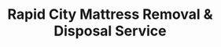 ---
layout: location.njk
title: Rapid City Mattress Removal & Disposal Service
description: Professional mattress removal in Rapid City, SD. Next-day pickup  Licensed, insured, and eco-friendly serving the Gateway to the Black Hills.
permalink: /mattress-removal/south-dakota/rapid-city/
city: Rapid City
state: South Dakota
stateSlug: south-dakota
coordinates:
  lat: 44.0805
  lng: -103.2310
pricing:
  startingPrice: 125
  single: 125
  queen: 125
  king: 135
  boxSpring: 30
neighborhoods:
  - name: "Canyon Lake Park Area"
    zipCodes: ["57701"]
  - name: "Robbinsdale"
    zipCodes: ["57701"]
  - name: "Meadowbrook"
    zipCodes: ["57701"]
  - name: "Baken Park"
    zipCodes: ["57702"]
  - name: "West Boulevard"
    zipCodes: ["57701"]
  - name: "West Side"
    zipCodes: ["57702"]
  - name: "East Side"
    zipCodes: ["57703"]
  - name: "Downtown Rapid City"
    zipCodes: ["57701"]
  - name: "Skyline Hill"
    zipCodes: ["57702"]
  - name: "The Gap District"
    zipCodes: ["57701"]
  - name: "Arrowhead"
    zipCodes: ["57703"]
  - name: "Airport Territory"
    zipCodes: ["57703"]
  - name: "Ellsworth Area"
    zipCodes: ["57706"]
  - name: "Rapid Valley"
    zipCodes: ["57703"]
  - name: "Box Elder Corridor"
    zipCodes: ["57719"]
zipCodes: 
  - "57701"
  - "57702"
  - "57703"
  - "57706"
  - "57719"
recyclingPartners:
  - "Rapid City Solid Waste Division"
  - "Kieffer Sanitation"
  - "Sander Sanitation"
  - "Pennington County Landfill"
localRegulations: "Rapid City provides waste services through both city Solid Waste Division and private haulers including Kieffer Sanitation and Sander Sanitation serving Pennington County. Residents coordinate bulk items with chosen service provider, with options for special pickup requests and temporary Clean Up Cans for large projects. As Gateway to the Black Hills with 74,703 residents plus Ellsworth Air Force Base population, waste management serves diverse needs from tourism industry to military families throughout the regional center for western South Dakota."
nearbyCities:
  - name: "Sioux Falls"
    distance: "350 miles"
    isSuburb: false
  - name: "Aberdeen"
    distance: "285 miles"
    isSuburb: false
reviews:
  count: 149
  featured:
    - reviewer: "Captain Michael T."
      rating: 5
      text: "Outstanding service during our PCS move from base housing. They worked around our military timeline and handled everything professionally while we dealt with deployment preparations."
      neighborhood: "Ellsworth Area"
    - reviewer: "Linda R."
      rating: 5
      text: "Perfect timing during tourist season when everything gets backed up. Called Tuesday, picked up Wednesday morning exactly as promised. Really appreciated the reliability."
      neighborhood: "Canyon Lake Park Area"
    - reviewer: "James K."
      rating: 5
      text: "Great experience from start to finish. Much easier than trying to coordinate with different waste companies. Team was courteous and efficient navigating our hillside neighborhood."
      neighborhood: "Skyline Hill"
faqs:
  - question: "How quickly can you remove mattresses in Rapid City?"
    answer: "Next-day service throughout Rapid City neighborhoods, accommodating military schedules, tourism industry needs, and the practical requirements of the Gateway to the Black Hills."
  - question: "Do you serve all Rapid City neighborhoods?"
    answer: "Complete coverage from Downtown to Ellsworth Area, Canyon Lake to Rapid Valley, across all ZIP codes 57701-57719."
  - question: "What's included in your $125 Rapid City pickup fee?"
    answer: "Base price covers pickup, loading, transportation, and eco-friendly recycling for one mattress. Box springs add $30 each."
  - question: "How does this compare to Rapid City's waste service options?"
    answer: "We eliminate the need to coordinate with multiple waste providers like Kieffer or Sander Sanitation, avoid special pickup scheduling, and provide immediate next-day pickup without hauler delays."
  - question: "Can you handle Ellsworth Air Force Base area moves?"
    answer: "Yes, we understand military PCS timing, base housing transitions, and deployment schedules throughout the Ellsworth Air Force Base community and surrounding areas."
  - question: "Do you coordinate with Black Hills tourism schedules?"
    answer: "Absolutely. We accommodate seasonal tourism patterns, hotel/motel turnover, and visitor industry needs throughout the Black Hills regional center."
  - question: "Are you licensed for waste removal in Pennington County?"
    answer: "We maintain all required South Dakota and Pennington County permits with comprehensive insurance, providing compliant disposal through our nationwide recycling network."
  - question: "What payment methods do you accept in Rapid City?"
    answer: "All major credit cards, cash, and invoicing options for residents, military families, tourism businesses, and local companies."
schema:
  "@type": "LocalBusiness"
  name: "A Bedder World Rapid City"
  address:
    "@type": "PostalAddress"
    addressLocality: "Rapid City"
    addressRegion: "SD"
    addressCountry: "US"
  geo:
    "@type": "GeoCoordinates" 
    latitude: 44.0805
    longitude: -103.2310
  telephone: "(720) 263-6094"
  priceRange: "$125-$180"
  aggregateRating:
    "@type": "AggregateRating"
    ratingValue: 4.9
    reviewCount: 149
pageContent:
  heroDescription: "Professional mattress removal serving Rapid City with reliable next-day pickup. Part of our nationwide network that has recycled over 1 million mattresses, we provide licensed, insured service for the Gateway to the Black Hills."
  
  aboutService: "Our streamlined mattress removal service addresses the unique needs of Rapid City's 74,703 residents and Ellsworth Air Force Base community in the heart of the Black Hills region. Unlike coordinating with multiple waste providers like Kieffer Sanitation or Sander Sanitation, we provide direct next-day pickup through a single appointment. Military families benefit from flexible scheduling around PCS moves and deployment timing, while tourism industry businesses receive reliable service during peak Black Hills seasons. From historic downtown areas to military housing near Ellsworth Air Force Base, our service eliminates the complexity of special pickup requests and temporary container coordination. Each collected mattress flows through our national recycling network that has processed over 1 million units, with 80% of materials recovered for manufacturing reuse - supporting efficient waste management that serves Pennington County's diverse community of residents, military personnel, and seasonal tourism economy."

  serviceAreasIntro: "Professional mattress pickup serves all Rapid City neighborhoods from Canyon Lake to Ellsworth Area, expertly coordinating with military schedules and tourism industry patterns. From established residential areas to base housing, our operations understand varied timing needs and access requirements. Service flexibility accommodates deployment schedules, seasonal business demands, and the practical disposal requirements of western South Dakota's regional center."

  regulationsCompliance: "Rapid City waste management involves coordination between city Solid Waste Division and private providers like Kieffer and Sander Sanitation for bulk items, requiring residents to navigate special pickup scheduling and temporary container options. Our professional service bypasses these coordination challenges entirely - no hauler selection needed, no special pickup coordination, and no temporary container management. We provide immediate next-day pickup with transparent pricing, making us the superior choice for Rapid City residents and military families who value convenience and reliability over complex waste provider coordination."

  environmentalImpact: "Environmental stewardship aligns with Rapid City's role as Gateway to the Black Hills and guardian of the region's natural beauty surrounding Mount Rushmore and the Black Hills National Forest. Our mattress recycling initiative ensures 80% of collected materials avoid Pennington County landfills, instead flowing into manufacturing processes that create new products. Steel springs support construction applications, foam components become padding for various projects, and textile materials gain new purpose through advanced processing. This responsible approach preserves the pristine environment that draws millions of visitors annually while providing reliable mattress disposal that supports South Dakota's conservation efforts."

  howItWorksScheduling: "Flexible scheduling respects Rapid City's military and tourism community patterns, accommodating Ellsworth Air Force Base timing, seasonal business cycles, and the practical needs of the Black Hills regional center."

  howItWorksService: "Licensed pickup teams understand military housing access requirements and tourism business logistics, handling all Pennington County disposal requirements with regional expertise and professional efficiency tailored to western South Dakota's unique community needs."

  howItWorksDisposal: "Each mattress connects to our nationwide recycling network's proven processing capabilities, where South Dakota's environmental standards guide component recovery through sustainable manufacturing partnerships that support Black Hills conservation and regional environmental leadership."

  sidebarStats:
    mattressesRemoved: "1,650"
---